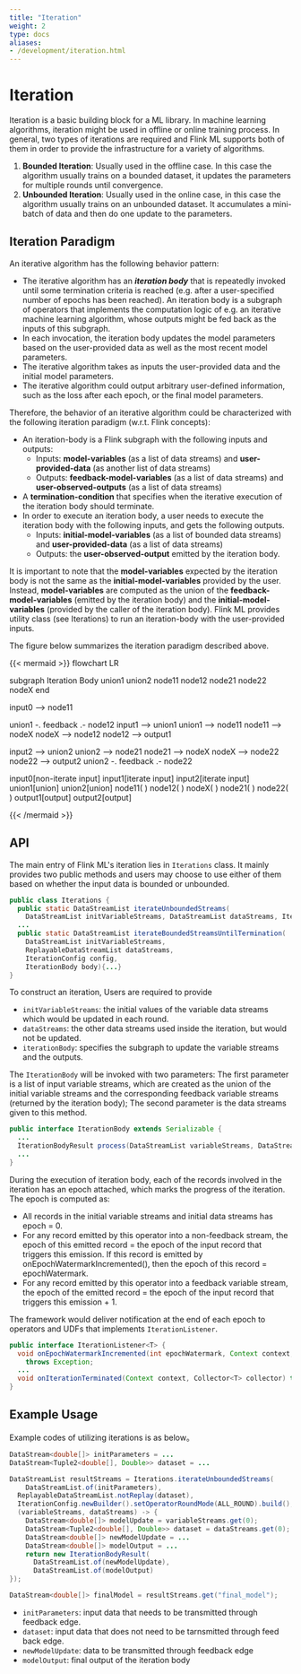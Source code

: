 ```yaml
---
title: "Iteration"
weight: 2
type: docs
aliases:
- /development/iteration.html
---
```

<!--
Licensed to the Apache Software Foundation (ASF) under one
or more contributor license agreements.  See the NOTICE file
distributed with this work for additional information
regarding copyright ownership.  The ASF licenses this file
to you under the Apache License, Version 2.0 (the
"License"); you may not use this file except in compliance
with the License.  You may obtain a copy of the License at

  http://www.apache.org/licenses/LICENSE-2.0

Unless required by applicable law or agreed to in writing,
software distributed under the License is distributed on an
"AS IS" BASIS, WITHOUT WARRANTIES OR CONDITIONS OF ANY
KIND, either express or implied.  See the License for the
specific language governing permissions and limitations
under the License.
-->

# Iteration

Iteration is a basic building block for a ML library. In machine learning
algorithms, iteration might be used in offline or online training process. In
general, two types of iterations are required and Flink ML supports both of them
in order to provide the infrastructure for a variety of algorithms.

1. **Bounded Iteration**: Usually used in the offline case. In this case the
   algorithm usually trains on a bounded dataset, it updates the parameters for
   multiple rounds until convergence.
2. **Unbounded Iteration**: Usually used in the online case, in this case the
   algorithm usually trains on an unbounded dataset. It accumulates a mini-batch
   of data and then do one update to the parameters. 

## Iteration Paradigm

An iterative algorithm has the following behavior pattern:

- The iterative algorithm has an ***iteration body*** that is repeatedly invoked
  until some termination criteria is reached (e.g. after a user-specified number
  of epochs has been reached). An iteration body is a subgraph of operators that
  implements the computation logic of e.g. an iterative machine learning
  algorithm, whose outputs might be fed back as the inputs of this subgraph. 
- In each invocation, the iteration body updates the model parameters based on
  the user-provided data as well as the most recent model parameters.
- The iterative algorithm takes as inputs the user-provided data and the initial
  model parameters.
- The iterative algorithm could output arbitrary user-defined information, such
  as the loss after each epoch, or the final model parameters. 

Therefore, the behavior of an iterative algorithm could be characterized with
the following iteration paradigm (w.r.t. Flink concepts):

- An iteration-body is a Flink subgraph with the following inputs and outputs:
  - Inputs: **model-variables** (as a list of data streams) and
    **user-provided-data** (as another list of data streams)
  - Outputs: **feedback-model-variables** (as a list of data streams) and
    **user-observed-outputs** (as a list of data streams)
- A **termination-condition** that specifies when the iterative execution of the
  iteration body should terminate.
- In order to execute an iteration body, a user needs to execute the iteration
  body with the following inputs, and gets the following outputs.
  - Inputs: **initial-model-variables** (as a list of bounded data streams) and
    **user-provided-data** (as a list of data streams)
  - Outputs: the **user-observed-output** emitted by the iteration body.

It is important to note that the **model-variables** expected by the iteration
body is not the same as the **initial-model-variables** provided by the user.
Instead, **model-variables** are computed as the union of the
**feedback-model-variables** (emitted by the iteration body) and the
**initial-model-variables** (provided by the caller of the iteration body).
Flink ML provides utility class (see Iterations) to run an iteration-body with
the user-provided inputs.

The figure below summarizes the iteration paradigm described above. 

{{<  mermaid >}}
flowchart LR

subgraph Iteration Body
union1
union2
node11
node12
node21
node22
nodeX
end

input0 --> node11

union1 -. feedback .-  node12
input1 --> union1
union1 --> node11
node11 --> nodeX
nodeX --> node12
node12 --> output1

input2 --> union2
union2 --> node21
node21 --> nodeX
nodeX --> node22
node22 --> output2
union2 -. feedback .-  node22

input0[non-iterate input]
input1[iterate input]
input2[iterate input]
union1[union]
union2[union]
node11( )
node12( )
nodeX( )
node21( )
node22( )
output1[output]
output2[output]

{{<  /mermaid >}}

## API

The main entry of Flink ML's iteration lies in `Iterations` class. It mainly
provides two public methods and users may choose to use either of them based on
whether the input data is bounded or unbounded.

```java
public class Iterations {
  public static DataStreamList iterateUnboundedStreams(
    DataStreamList initVariableStreams, DataStreamList dataStreams, IterationBody body) {...}
  ...
  public static DataStreamList iterateBoundedStreamsUntilTermination(
    DataStreamList initVariableStreams,
    ReplayableDataStreamList dataStreams,
    IterationConfig config,
    IterationBody body){...}
}
```

To construct an iteration, Users are required to provide

- `initVariableStreams`: the initial values of the variable data streams which
  would be updated in each round.
- `dataStreams`: the other data streams used inside the iteration, but would not
  be updated.
- `iterationBody`: specifies the subgraph to update the variable streams and the
  outputs.

The `IterationBody` will be invoked with two parameters: The first parameter is
a list of input variable streams, which are created as the union of the initial
variable streams and the corresponding feedback variable streams (returned by
the iteration body); The second parameter is the data streams given to this
method. 

```java
public interface IterationBody extends Serializable {
  ...
  IterationBodyResult process(DataStreamList variableStreams, DataStreamList dataStreams);
  ...
}
```

During the execution of iteration body, each of the records involved in the
iteration has an epoch attached, which marks the progress of the iteration. The
epoch is computed as:

- All records in the initial variable streams and initial data streams has epoch
  = 0.
- For any record emitted by this operator into a non-feedback stream, the epoch
  of this emitted record = the epoch of the input record that triggers this
  emission. If this record is emitted by onEpochWatermarkIncremented(), then the
  epoch of this record = epochWatermark.
- For any record emitted by this operator into a feedback variable stream, the
  epoch of the emitted record = the epoch of the input record that triggers this
  emission + 1.

The framework would deliver notification at the end of each epoch to operators
and UDFs that implements `IterationListener`.

```java
public interface IterationListener<T> {
  void onEpochWatermarkIncremented(int epochWatermark, Context context, Collector<T> collector)
    throws Exception;
  ...
  void onIterationTerminated(Context context, Collector<T> collector) throws Exception;
}
```

## Example Usage

Example codes of utilizing iterations is as below。

```java
DataStream<double[]> initParameters = ... 
DataStream<Tuple2<double[], Double>> dataset = ...

DataStreamList resultStreams = Iterations.iterateUnboundedStreams(
	DataStreamList.of(initParameters),
  ReplayableDataStreamList.notReplay(dataset),
  IterationConfig.newBuilder().setOperatorRoundMode(ALL_ROUND).build();
  (variableStreams, dataStreams) -> {
    DataStream<double[]> modelUpdate = variableStreams.get(0); 
    DataStream<Tuple2<double[], Double>> dataset = dataStreams.get(0);
    DataStream<double[]> newModelUpdate = ... 
    DataStream<double[]> modelOutput = ... 
    return new IterationBodyResult(
      DataStreamList.of(newModelUpdate), 
      DataStreamList.of(modelOutput)
});

DataStream<double[]> finalModel = resultStreams.get("final_model");
```

- `initParameters`: input data that needs to be transmitted through feedback
  edge.
- `dataset`: input data that does not need to be tarnsmitted through feed back
  edge.
- `newModelUpdate`: data to be transmitted through feedback edge
- `modelOutput`: final output of the iteration body
